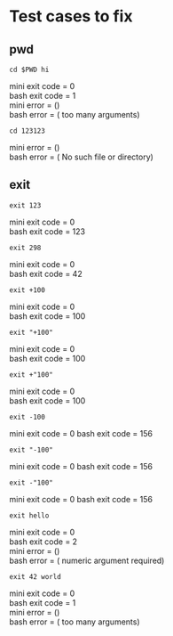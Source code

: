 # Test cases to fix

## pwd
```
cd $PWD hi
```
mini exit code = 0<br>
bash exit code = 1<br>
mini error = ()<br>
bash error = ( too many arguments)<br>
```
cd 123123
```
mini error = ()<br>
bash error = ( No such file or directory)<br>

## exit
```
exit 123
```
mini exit code = 0<br>
bash exit code = 123<br>
```
exit 298
```
mini exit code = 0<br>
bash exit code = 42<br>
```
exit +100
```
mini exit code = 0<br>
bash exit code = 100<br>
```
exit "+100"
```
mini exit code = 0<br>
bash exit code = 100<br>
```
exit +"100"
```
mini exit code = 0<br>
bash exit code = 100<br>
```
exit -100
```
mini exit code = 0
bash exit code = 156<br>
```
exit "-100"
```
mini exit code = 0
bash exit code = 156<br>
```
exit -"100"
```
mini exit code = 0
bash exit code = 156<br>
```
exit hello
```
mini exit code = 0<br>
bash exit code = 2<br>
mini error = ()<br>
bash error = ( numeric argument required)<br>
```
exit 42 world
```
mini exit code = 0<br>
bash exit code = 1<br>
mini error = ()<br>
bash error = ( too many arguments)<br>
